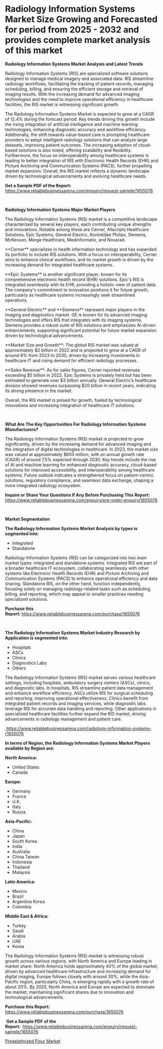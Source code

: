<p><h1>Radiology Information Systems Market Size Growing and Forecasted for period from 2025 - 2032 and provides complete market analysis of this market</h1></p><p><strong>Radiology Information Systems Market Analysis and Latest Trends</strong></p>
<p><p>Radiology Information Systems (RIS) are specialized software solutions designed to manage medical imagery and associated data. RIS streamline radiology workflows, facilitating the tracking of patient records, managing scheduling, billing, and ensuring the efficient storage and retrieval of imaging results. With the increasing demand for advanced imaging technologies and the need to improve operational efficiency in healthcare facilities, the RIS market is witnessing significant growth.</p><p>The Radiology Information Systems Market is expected to grow at a CAGR of 12.4% during the forecast period. Key trends driving this growth include the rising integration of artificial intelligence and machine learning technologies, enhancing diagnostic accuracy and workflow efficiency. Additionally, the shift towards value-based care is prompting healthcare providers to adopt intelligent radiology solutions that can analyze large datasets, improving patient outcomes. The increasing adoption of cloud-based solutions is also noted, offering scalability and flexibility. Furthermore, the focus on interoperability among healthcare systems is leading to better integration of RIS with Electronic Health Records (EHR) and Picture Archiving and Communication Systems (PACS), further propelling market expansion. Overall, the RIS market reflects a dynamic landscape driven by technological advancements and evolving healthcare needs.</p></p>
<p><strong>Get a Sample PDF of the Report:&nbsp;</strong> <a href="https://www.reliablebusinessarena.com/enquiry/request-sample/1655076?utm_campaign=2992&utm_medium=2&utm_source=Github&utm_content=ia&utm_term=06032025&utm_id=radiology-information-systems">https://www.reliablebusinessarena.com/enquiry/request-sample/1655076</a></p>
<p>&nbsp;</p>
<p><strong>Radiology Information Systems Major Market Players</strong></p>
<p><p>The Radiology Information Systems (RIS) market is a competitive landscape characterized by several key players, each contributing unique strengths and innovations. Notable among these are Cerner, Allscripts Healthcare Solutions, Epic Systems, General Electric, Koninklijke Philips, Siemens, McKesson, Merge Healthcare, Medinformatix, and Novarad.</p><p>**Cerner** specializes in health information technology and has expanded its portfolio to include RIS solutions. With a focus on interoperability, Cerner aims to enhance clinical workflows, and its market growth is driven by the increasing demand for integrated healthcare systems. </p><p>**Epic Systems** is another significant player, known for its comprehensive electronic health record (EHR) solutions. Epic's RIS is integrated seamlessly with its EHR, providing a holistic view of patient data. The company's commitment to innovation positions it for future growth, particularly as healthcare systems increasingly seek streamlined operations.</p><p>**General Electric** and **Siemens** represent major players in the imaging and diagnostics market. GE is known for its advanced imaging technologies and offers RIS that integrates with its imaging systems. Siemens provides a robust suite of RIS solutions and emphasizes AI-driven enhancements, supporting significant potential for future market expansion driven by technological advancements.</p><p>**Market Size and Growth**: The global RIS market was valued at approximately $2 billion in 2022 and is projected to grow at a CAGR of around 8% from 2023 to 2030, driven by increasing investments in healthcare IT and rising demand for efficient radiology processes.</p><p>**Sales Revenue**: As for sales figures, Cerner reported revenues exceeding $5 billion in 2022. Epic Systems is privately held but has been estimated to generate over $3 billion annually. General Electric’s healthcare division showed revenues surpassing $20 billion in recent years, indicating its strong presence in the market.</p><p>Overall, the RIS market is poised for growth, fueled by technological innovations and increasing integration of healthcare IT solutions.</p></p>
<p>&nbsp;</p>
<p><strong>What Are The Key Opportunities For Radiology Information Systems Manufacturers?</strong></p>
<p><p>The Radiology Information Systems (RIS) market is projected to grow significantly, driven by the increasing demand for advanced imaging and the integration of digital technologies in healthcare. In 2023, the market size was valued at approximately $600 million, with an annual growth rate (CAGR) of around 7.5% expected through 2030. Key trends include the rise of AI and machine learning for enhanced diagnostic accuracy, cloud-based solutions for improved accessibility, and interoperability among healthcare systems. Future outlook indicates a strengthened focus on patient-centric solutions, regulatory compliance, and seamless data exchange, shaping a more integrated radiology ecosystem.</p></p>
<p><strong>Inquire or Share Your Questions If Any Before Purchasing This Report:</strong> <a href="https://www.reliablebusinessarena.com/enquiry/pre-order-enquiry/1655076?utm_campaign=2992&utm_medium=2&utm_source=Github&utm_content=ia&utm_term=06032025&utm_id=radiology-information-systems">https://www.reliablebusinessarena.com/enquiry/pre-order-enquiry/1655076</a></p>
<p>&nbsp;</p>
<p><strong>Market Segmentation</strong></p>
<p><strong>The Radiology Information Systems Market Analysis by types is segmented into:</strong></p>
<p><ul><li>Integrated</li><li>Standalone</li></ul></p>
<p><p>Radiology Information Systems (RIS) can be categorized into two main market types: integrated and standalone systems. Integrated RIS are part of a broader healthcare IT ecosystem, collaborating seamlessly with other systems like Electronic Health Records (EHR) and Picture Archiving and Communication Systems (PACS) to enhance operational efficiency and data sharing. Standalone RIS, on the other hand, function independently, focusing solely on managing radiology-related tasks such as scheduling, billing, and reporting, which may appeal to smaller practices needing specialized solutions.</p></p>
<p><strong>Purchase this Report:&nbsp;</strong><a href="https://www.reliablebusinessarena.com/purchase/1655076?utm_campaign=2992&utm_medium=2&utm_source=Github&utm_content=ia&utm_term=06032025&utm_id=radiology-information-systems">https://www.reliablebusinessarena.com/purchase/1655076</a></p>
<p>&nbsp;</p>
<p><strong>The Radiology Information Systems Market Industry Research by Application is segmented into:</strong></p>
<p><ul><li>Hospitals</li><li>ASCs</li><li>Clinics</li><li>Diagnostics Labs</li><li>Others</li></ul></p>
<p><p>The Radiology Information Systems (RIS) market serves various healthcare settings, including hospitals, ambulatory surgery centers (ASCs), clinics, and diagnostic labs. In hospitals, RIS streamline patient data management and enhance workflow efficiency. ASCs utilize RIS for surgical scheduling and reporting, improving operational effectiveness. Clinics benefit from integrated patient records and imaging services, while diagnostic labs leverage RIS for accurate data handling and reporting. Other applications in specialized healthcare facilities further expand the RIS market, driving advancements in radiology management and patient care.</p></p>
<p><a href="https://www.reliablebusinessarena.com/radiology-information-systems-r1655076?utm_campaign=2992&utm_medium=2&utm_source=Github&utm_content=ia&utm_term=06032025&utm_id=radiology-information-systems">&nbsp;https://www.reliablebusinessarena.com/radiology-information-systems-r1655076</a></p>
<p><strong>In terms of Region, the Radiology Information Systems Market Players available by Region are:</strong></p>
<p>
    <p> <strong> North America: </strong>
        <ul>
            <li>United States</li>
            <li>Canada</li>
        </ul>
        </p> 
    <p> <strong> Europe: </strong>
        <ul>
            <li>Germany</li>
            <li>France</li>
            <li>U.K.</li>
            <li>Italy</li>
            <li>Russia</li>
        </ul>
        </p> 
    <p> <strong> Asia-Pacific: </strong>
        <ul>
            <li>China</li>
            <li>Japan</li>
            <li>South Korea</li>
            <li>India</li>
            <li>Australia</li>
            <li>China Taiwan</li>
            <li>Indonesia</li>
            <li>Thailand</li>
            <li>Malaysia</li>
        </ul>
        </p> 
    <p> <strong> Latin America: </strong>
        <ul>
            <li>Mexico</li>
            <li>Brazil</li>
            <li>Argentina Korea</li>
            <li>Colombia</li>
        </ul>
        </p> 
    <p> <strong> Middle East & Africa: </strong>
        <ul>
            <li>Turkey</li>
            <li>Saudi</li>
            <li>Arabia</li>
            <li>UAE</li>
            <li>Korea</li>
        </ul>
    </p>
    </p>
<p><p>The Radiology Information Systems (RIS) market is witnessing robust growth across various regions, with North America and Europe leading in market share. North America holds approximately 40% of the global market, driven by advanced healthcare infrastructure and increasing demand for digital imaging. Europe follows closely with around 30%, while the Asia-Pacific region, particularly China, is emerging rapidly with a growth rate of about 20%. By 2025, North America and Europe are expected to dominate the market, maintaining significant shares due to innovation and technological advancements.</p></p>
<p><strong>Purchase this Report: </strong><a href="https://www.reliablebusinessarena.com/purchase/1655076?utm_campaign=2992&utm_medium=2&utm_source=Github&utm_content=ia&utm_term=06032025&utm_id=radiology-information-systems">https://www.reliablebusinessarena.com/purchase/1655076</a></p>
<p>&nbsp;<strong>Get a Sample PDF of the Report:&nbsp;&nbsp;</strong><a href="https://www.reliablebusinessarena.com/enquiry/request-sample/1655076?utm_campaign=2992&utm_medium=2&utm_source=Github&utm_content=ia&utm_term=06032025&utm_id=radiology-information-systems">https://www.reliablebusinessarena.com/enquiry/request-sample/1655076</a></p>
<p><strong></strong></p>
<p><p><a href="https://github.com/voigttyagi/Market-Research-Report-List-1/blob/main/pregelatinized-flour-market.md?utm_campaign=2992&utm_medium=2&utm_source=Github&utm_content=ia&utm_term=06032025&utm_id=radiology-information-systems">Pregelatinized Flour Market</a></p></p>
